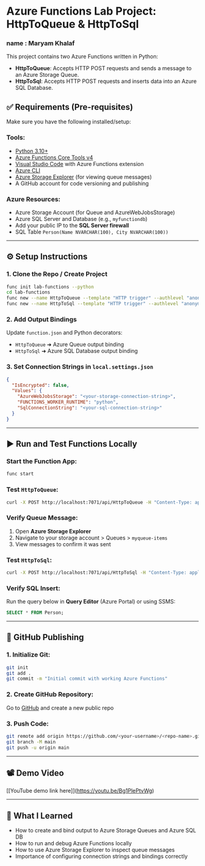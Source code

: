 # Azure Functions Lab Project: HttpToQueue & HttpToSql

### name : Maryam Khalaf

This project contains two Azure Functions written in Python:

* **HttpToQueue**: Accepts HTTP POST requests and sends a message to an Azure Storage Queue.
* **HttpToSql**: Accepts HTTP POST requests and inserts data into an Azure SQL Database.

## ✅ Requirements (Pre-requisites)

Make sure you have the following installed/setup:

### Tools:

* [Python 3.10+](https://www.python.org/downloads/)
* [Azure Functions Core Tools v4](https://learn.microsoft.com/en-us/azure/azure-functions/functions-run-local)
* [Visual Studio Code](https://code.visualstudio.com/) with Azure Functions extension
* [Azure CLI](https://learn.microsoft.com/en-us/cli/azure/install-azure-cli)
* [Azure Storage Explorer](https://azure.microsoft.com/en-us/products/storage/storage-explorer/) (for viewing queue messages)
* A GitHub account for code versioning and publishing

### Azure Resources:

* Azure Storage Account (for Queue and AzureWebJobsStorage)
* Azure SQL Server and Database (e.g., `myfunctiondb`)
* Add your public IP to the **SQL Server firewall**
* SQL Table `Person(Name NVARCHAR(100), City NVARCHAR(100))`

---

## ⚙️ Setup Instructions

### 1. Clone the Repo / Create Project

```bash
func init lab-functions --python
cd lab-functions
func new --name HttpToQueue --template "HTTP trigger" --authlevel "anonymous"
func new --name HttpToSql --template "HTTP trigger" --authlevel "anonymous"
```

### 2. Add Output Bindings

Update `function.json` and Python decorators:

* `HttpToQueue` ➜ Azure Queue output binding
* `HttpToSql` ➜ Azure SQL Database output binding

### 3. Set Connection Strings in `local.settings.json`

```json
{
  "IsEncrypted": false,
  "Values": {
    "AzureWebJobsStorage": "<your-storage-connection-string>",
    "FUNCTIONS_WORKER_RUNTIME": "python",
    "SqlConnectionString": "<your-sql-connection-string>"
  }
}
```

---

## ▶️ Run and Test Functions Locally

### Start the Function App:

```bash
func start
```

### Test `HttpToQueue`:

```bash
curl -X POST http://localhost:7071/api/HttpToQueue -H "Content-Type: application/json" -d '{"name": "Maryam"}'
```

### Verify Queue Message:

1. Open **Azure Storage Explorer**
2. Navigate to your storage account > Queues > `myqueue-items`
3. View messages to confirm it was sent

### Test `HttpToSql`:

```bash
curl -X POST http://localhost:7071/api/HttpToSql -H "Content-Type: application/json" -d '{"name": "Maryam", "city": "Ottawa"}'
```

### Verify SQL Insert:

Run the query below in **Query Editor** (Azure Portal) or using SSMS:

```sql
SELECT * FROM Person;
```

---

## 📁 GitHub Publishing

### 1. Initialize Git:

```bash
git init
git add .
git commit -m "Initial commit with working Azure Functions"
```

### 2. Create GitHub Repository:

Go to [GitHub](https://github.com/) and create a new public repo

### 3. Push Code:

```bash
git remote add origin https://github.com/<your-username>/<repo-name>.git
git branch -M main
git push -u origin main
```

---

## 📽️ Demo Video

[\[YouTube demo link here]](https://youtu.be/Bg1PlePtvWg)

---

## 🧠 What I Learned

* How to create and bind output to Azure Storage Queues and Azure SQL DB
* How to run and debug Azure Functions locally
* How to use Azure Storage Explorer to inspect queue messages
* Importance of configuring connection strings and bindings correctly
